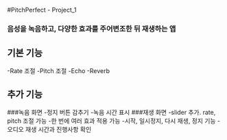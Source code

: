 #PitchPerfect - Project_1
### 음성을 녹음하고, 다양한 효과를 주어변조한 뒤 재생하는 앱
## 기본 기능
-Rate 조절
-Pitch 조절
-Echo
-Reverb
## 추가 기능
###녹음 화면
-정지 버튼 감추기
-녹음 시간 표시
###재생 화면
-slider 추가. rate, pitch 조절 가능
-한 번에 여러 효과 적용 가능
-시작, 일시정지, 다시 재생, 정지 기능
-오디오 재생 시간과 진행사항 확인

